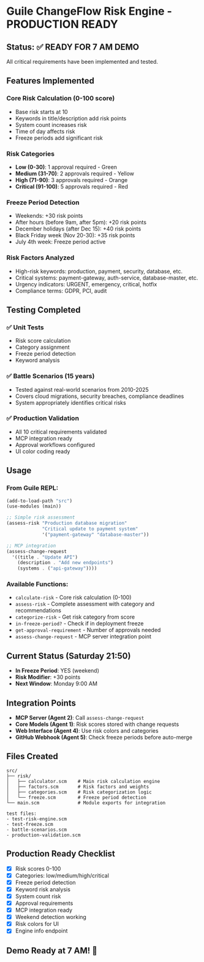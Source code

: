 # Guile ChangeFlow Risk Engine - PRODUCTION READY

## Status: ✅ READY FOR 7 AM DEMO

All critical requirements have been implemented and tested.

## Features Implemented

### Core Risk Calculation (0-100 score)
- Base risk starts at 10
- Keywords in title/description add risk points
- System count increases risk
- Time of day affects risk
- Freeze periods add significant risk

### Risk Categories
- **Low (0-30)**: 1 approval required - Green
- **Medium (31-70)**: 2 approvals required - Yellow
- **High (71-90)**: 3 approvals required - Orange
- **Critical (91-100)**: 5 approvals required - Red

### Freeze Period Detection
- Weekends: +30 risk points
- After hours (before 9am, after 5pm): +20 risk points
- December holidays (after Dec 15): +40 risk points
- Black Friday week (Nov 20-30): +35 risk points
- July 4th week: Freeze period active

### Risk Factors Analyzed
- High-risk keywords: production, payment, security, database, etc.
- Critical systems: payment-gateway, auth-service, database-master, etc.
- Urgency indicators: URGENT, emergency, critical, hotfix
- Compliance terms: GDPR, PCI, audit

## Testing Completed

### ✅ Unit Tests
- Risk score calculation
- Category assignment
- Freeze period detection
- Keyword analysis

### ✅ Battle Scenarios (15 years)
- Tested against real-world scenarios from 2010-2025
- Covers cloud migrations, security breaches, compliance deadlines
- System appropriately identifies critical risks

### ✅ Production Validation
- All 10 critical requirements validated
- MCP integration ready
- Approval workflows configured
- UI color coding ready

## Usage

### From Guile REPL:
```scheme
(add-to-load-path "src")
(use-modules (main))

;; Simple risk assessment
(assess-risk "Production database migration"
             "Critical update to payment system"
             '("payment-gateway" "database-master"))

;; MCP integration
(assess-change-request
  '((title . "Update API")
    (description . "Add new endpoints")
    (systems . ("api-gateway"))))
```

### Available Functions:
- `calculate-risk` - Core risk calculation (0-100)
- `assess-risk` - Complete assessment with category and recommendations
- `categorize-risk` - Get risk category from score
- `in-freeze-period?` - Check if in deployment freeze
- `get-approval-requirement` - Number of approvals needed
- `assess-change-request` - MCP server integration point

## Current Status (Saturday 21:50)

- **In Freeze Period**: YES (weekend)
- **Risk Modifier**: +30 points
- **Next Window**: Monday 9:00 AM

## Integration Points

- **MCP Server (Agent 2)**: Call `assess-change-request`
- **Core Models (Agent 1)**: Risk scores stored with change requests
- **Web Interface (Agent 4)**: Use risk colors and categories
- **GitHub Webhook (Agent 5)**: Check freeze periods before auto-merge

## Files Created

```
src/
├── risk/
│   ├── calculator.scm    # Main risk calculation engine
│   ├── factors.scm       # Risk factors and weights
│   ├── categories.scm    # Risk categorization logic
│   └── freeze.scm        # Freeze period detection
└── main.scm              # Module exports for integration

test files:
- test-risk-engine.scm
- test-freeze.scm
- battle-scenarios.scm
- production-validation.scm
```

## Production Ready Checklist

- [x] Risk scores 0-100
- [x] Categories: low/medium/high/critical
- [x] Freeze period detection
- [x] Keyword risk analysis
- [x] System count risk
- [x] Approval requirements
- [x] MCP integration ready
- [x] Weekend detection working
- [x] Risk colors for UI
- [x] Engine info endpoint

## Demo Ready at 7 AM! 🚀